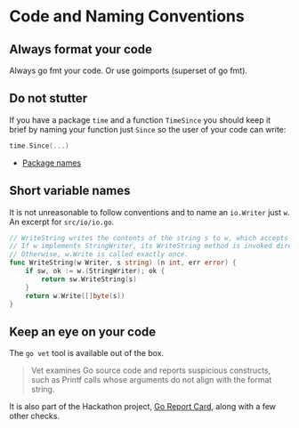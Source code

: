 # Code and Naming Conventions

## Always format your code

Always go fmt your code. Or use goimports (superset of go fmt).

## Do not stutter

If you have a package `time` and a function `TimeSince` you should keep it brief by naming your function just `Since` so the user of your code can write:

```go
time.Since(...)
```

* [Package names](https://blog.golang.org/package-names)

## Short variable names

It is not unreasonable to follow conventions and to name an `io.Writer` just
`w`. An excerpt for `src/io/io.go`.

```go
// WriteString writes the contents of the string s to w, which accepts a slice of bytes.
// If w implements StringWriter, its WriteString method is invoked directly.
// Otherwise, w.Write is called exactly once.
func WriteString(w Writer, s string) (n int, err error) {
	if sw, ok := w.(StringWriter); ok {
		return sw.WriteString(s)
	}
	return w.Write([]byte(s))
}
```

## Keep an eye on your code

The `go vet` tool is available out of the box.

> Vet examines Go source code and reports suspicious constructs, such as Printf
> calls whose arguments do not align with the format string.

It is also part of the Hackathon project, [Go Report
Card](https://goreportcard.com/), along with a few other checks.

